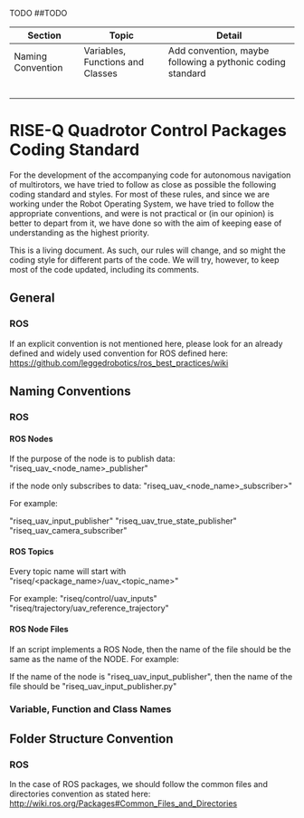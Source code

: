 TODO
##TODO

|Section|Topic|Detail|
|---|---|---|
|Naming Convention| Variables, Functions and Classes| Add convention, maybe following a pythonic coding standard|
||||
||||
||||
||||
||||

# RISE-Q Quadrotor Control Packages Coding Standard

For the development of the accompanying code for autonomous navigation of multirotors, we have tried to follow as close as possible the following coding standard and styles. For most of these rules, and since we are working under the Robot Operating System, we have tried to follow the appropriate conventions, and were is not practical or (in our opinion) is better to depart from it, we have done so with the aim of keeping ease of understanding as the highest priority.

This is a living document. As such, our rules will change, and so might the coding style for different parts of the code. We will try, however, to keep most of the code updated, including its comments.

## General

### ROS

If an explicit convention is not mentioned here, please look for an already defined and widely used convention for ROS defined here: https://github.com/leggedrobotics/ros_best_practices/wiki


## Naming Conventions

### ROS

#### ROS Nodes

If the purpose of the node is to publish data:
"riseq_uav_<node_name>_publisher"    

if the node only subscribes to data:
"riseq_uav_<node_name>_subscriber>"

For example:

"riseq_uav_input_publisher"
"riseq_uav_true_state_publisher"
"riseq_uav_camera_subscriber"

#### ROS Topics

Every topic name will start with "riseq/<package_name>/uav_<topic_name>"

For example:
"riseq/control/uav_inputs"
"riseq/trajectory/uav_reference_trajectory"

#### ROS Node Files

If an script implements a ROS Node, then the name of the file should be the same as the name of the NODE. For example:

If the name of the node is "riseq_uav_input_publisher", then the name of the file should be "riseq_uav_input_publisher.py"

### Variable, Function and Class Names

## Folder Structure Convention

### ROS

In the case of ROS packages, we should follow the common files and directories convention as stated here: http://wiki.ros.org/Packages#Common_Files_and_Directories






